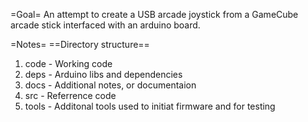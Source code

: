 =Goal=
An attempt to create a USB arcade joystick from a GameCube arcade stick interfaced with an arduino board.

=Notes=
==Directory structure==
1. code - Working code
2. deps - Arduino libs and dependencies
3. docs - Additional notes, or documentaion
4. src - Referrence code
5. tools - Additonal tools used to initiat firmware and for testing 
